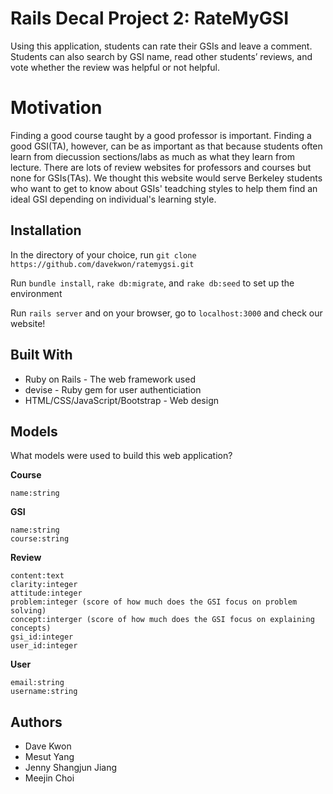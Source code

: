 # Rails Decal Project 2: RateMyGSI

Using this application, students can rate their GSIs and leave a comment. Students can also search by GSI name, read other students’ reviews, and vote whether the review was helpful or not helpful.

# Motivation

Finding a good course taught by a good professor is important. Finding a good GSI(TA), however, can be as important as that because students often learn from diecussion sections/labs as much as what they learn from lecture. There are lots of review websites for professors and courses but none for GSIs(TAs). We thought this website would serve Berkeley students who want to get to know about GSIs' teadching styles to help them find an ideal GSI depending on individual's learning style.

## Installation

In the directory of your choice, run ```git clone https://github.com/davekwon/ratemygsi.git```

Run ```bundle install```,  ```rake db:migrate```, and ```rake db:seed``` to set up the environment

Run ```rails server``` and on your browser, go to ```localhost:3000``` and check our website!


## Built With

* Ruby on Rails - The web framework used
* devise - Ruby gem for user authenticiation
* HTML/CSS/JavaScript/Bootstrap - Web design


## Models

What models were used to build this web application?

**Course**
```
name:string
```
**GSI**
```
name:string
course:string
```
**Review**
```
content:text
clarity:integer
attitude:integer
problem:integer (score of how much does the GSI focus on problem solving)
concept:interger (score of how much does the GSI focus on explaining concepts)
gsi_id:integer
user_id:integer
```
**User**
```
email:string
username:string
```

## Authors

* Dave Kwon
* Mesut Yang
* Jenny Shangjun Jiang
* Meejin Choi
